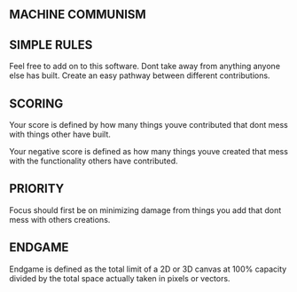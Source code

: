 ## MACHINE COMMUNISM

## SIMPLE RULES
Feel free to add on to this software.
Dont take away from anything anyone else has built.
Create an easy pathway between different contributions.

## SCORING
Your score is defined by how many things youve contributed that dont mess with things other have built.

Your negative score is defined as how many things youve created that mess with the functionality others have contributed.

## PRIORITY
Focus should first be on minimizing damage from things you add that dont mess with others creations.

## ENDGAME
Endgame is defined as the total limit of a 2D or 3D canvas at 100% capacity divided by the total space actually taken in pixels or vectors.
